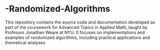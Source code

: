 # -Randomized-Algorithms
This repository contains the source code and documentation developed as part of the coursework for Advanced Topics in Applied Math, taught by Professor Jonathan Weare at NYU. It focuses on implementations and examples of randomized algorithms, including practical applications and theoretical analyses.
